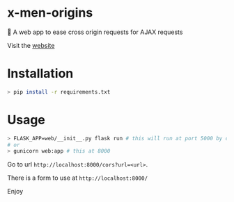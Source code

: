 # x-men-origins
:fax: A web app to ease cross origin requests for AJAX requests

Visit the [website](https://x-men-origins.herokuapp.com/)


# Installation
```sh
> pip install -r requirements.txt
```

# Usage
```sh
> FLASK_APP=web/__init__.py flask run # this will run at port 5000 by default
# or
> gunicorn web:app # this at 8000
```
Go to url `http://localhost:8000/cors?url=<url>`.

There is a form to use at `http://localhost:8000/`

Enjoy
